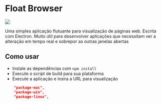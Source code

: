 # Float Browser

<img src='https://i.imgur.com/xVkE0Gu.png' />

Uma simples aplicação flutuante para visualização de páginas web. Escrita com Electron. Muito útil para desenvolver aplicações que necessitam ver a alteração em tempo real e sobrepor as outras janelas abertas

## Como usar

- Instale as dependências com `npm install`
- Execute o script de build para sua plataforma
- Execute a aplicação e insira a URL para visualização

```json
    "package-mac",
    "package-win",
    "package-linux",
```
